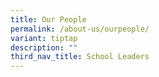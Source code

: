 ```yaml
---
title: Our People
permalink: /about-us/ourpeople/
variant: tiptap
description: ""
third_nav_title: School Leaders
---
```

<p></p>